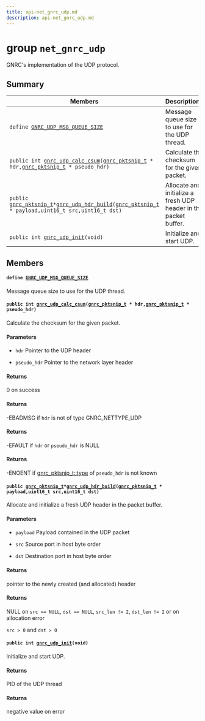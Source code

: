 ```yaml
---
title: api-net_gnrc_udp.md
description: api-net_gnrc_udp.md
---
```

# group `net_gnrc_udp` 

GNRC's implementation of the UDP protocol.

## Summary

 Members                        | Descriptions                                
--------------------------------|---------------------------------------------
`define `[`GNRC_UDP_MSG_QUEUE_SIZE`](#group__net__gnrc__udp_1ga8414691b8da07ad07af65277a110cade)            | Message queue size to use for the UDP thread.
`public int `[`gnrc_udp_calc_csum`](#group__net__gnrc__udp_1ga50f60f90f3d91c9ec1e18a5acb474adf)`(`[`gnrc_pktsnip_t`](./doc/starlight-docs/src/content/docs/apidoc/api-undefined.md#group__net__gnrc__pkt_1ga961e6ea05309a3d69a4d96f4a2dedb63)` * hdr,`[`gnrc_pktsnip_t`](./doc/starlight-docs/src/content/docs/apidoc/api-undefined.md#group__net__gnrc__pkt_1ga961e6ea05309a3d69a4d96f4a2dedb63)` * pseudo_hdr)`            | Calculate the checksum for the given packet.
`public `[`gnrc_pktsnip_t`](./doc/starlight-docs/src/content/docs/apidoc/api-undefined.md#group__net__gnrc__pkt_1ga961e6ea05309a3d69a4d96f4a2dedb63)` * `[`gnrc_udp_hdr_build`](#group__net__gnrc__udp_1ga262e6ffc6333255900f79329d9e445b9)`(`[`gnrc_pktsnip_t`](./doc/starlight-docs/src/content/docs/apidoc/api-undefined.md#group__net__gnrc__pkt_1ga961e6ea05309a3d69a4d96f4a2dedb63)` * payload,uint16_t src,uint16_t dst)`            | Allocate and initialize a fresh UDP header in the packet buffer.
`public int `[`gnrc_udp_init`](#group__net__gnrc__udp_1ga58042bdb9954ecec46aa0011705223ee)`(void)`            | Initialize and start UDP.

## Members

#### `define `[`GNRC_UDP_MSG_QUEUE_SIZE`](#group__net__gnrc__udp_1ga8414691b8da07ad07af65277a110cade) 

Message queue size to use for the UDP thread.

#### `public int `[`gnrc_udp_calc_csum`](#group__net__gnrc__udp_1ga50f60f90f3d91c9ec1e18a5acb474adf)`(`[`gnrc_pktsnip_t`](./doc/starlight-docs/src/content/docs/apidoc/api-undefined.md#group__net__gnrc__pkt_1ga961e6ea05309a3d69a4d96f4a2dedb63)` * hdr,`[`gnrc_pktsnip_t`](./doc/starlight-docs/src/content/docs/apidoc/api-undefined.md#group__net__gnrc__pkt_1ga961e6ea05309a3d69a4d96f4a2dedb63)` * pseudo_hdr)` 

Calculate the checksum for the given packet.

#### Parameters
* `hdr` Pointer to the UDP header 

* `pseudo_hdr` Pointer to the network layer header

#### Returns
0 on success 

#### Returns
-EBADMSG if `hdr` is not of type GNRC_NETTYPE_UDP 

#### Returns
-EFAULT if `hdr` or `pseudo_hdr` is NULL 

#### Returns
-ENOENT if [gnrc_pktsnip_t::type](./doc/starlight-docs/src/content/docs/apidoc/api-net_gnrc_pkt.md#structgnrc__pktsnip_1a8362d0e56cfabedcf51459377c58db59) of `pseudo_hdr` is not known

#### `public `[`gnrc_pktsnip_t`](./doc/starlight-docs/src/content/docs/apidoc/api-undefined.md#group__net__gnrc__pkt_1ga961e6ea05309a3d69a4d96f4a2dedb63)` * `[`gnrc_udp_hdr_build`](#group__net__gnrc__udp_1ga262e6ffc6333255900f79329d9e445b9)`(`[`gnrc_pktsnip_t`](./doc/starlight-docs/src/content/docs/apidoc/api-undefined.md#group__net__gnrc__pkt_1ga961e6ea05309a3d69a4d96f4a2dedb63)` * payload,uint16_t src,uint16_t dst)` 

Allocate and initialize a fresh UDP header in the packet buffer.

#### Parameters
* `payload` Payload contained in the UDP packet 

* `src` Source port in host byte order 

* `dst` Destination port in host byte order

#### Returns
pointer to the newly created (and allocated) header 

#### Returns
NULL on `src == NULL`, `dst == NULL`, `src_len != 2`, `dst_len != 2` or on allocation error

`src > 0` and `dst > 0`

#### `public int `[`gnrc_udp_init`](#group__net__gnrc__udp_1ga58042bdb9954ecec46aa0011705223ee)`(void)` 

Initialize and start UDP.

#### Returns
PID of the UDP thread 

#### Returns
negative value on error

